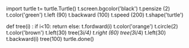import turtle 
t= turtle.Turtle()
t.screen.bgcolor('black')
t.pensize (2)
t.color('green')
t.left (90)
t.backward (100)
t.speed (200)
t.shape('turtle')

def  tree(i) :
        if i<10:
            return
        else:
            t.fordward(i)
            t.color('orange')
            t.circle(2)
            t.color('brown')
            t.left(30)
            tree(3*i/4)
            t.right (60)
            tree(3*i/4)
            t.left(30)
            t.backward(i)
tree(100)
turtle.done()
            
